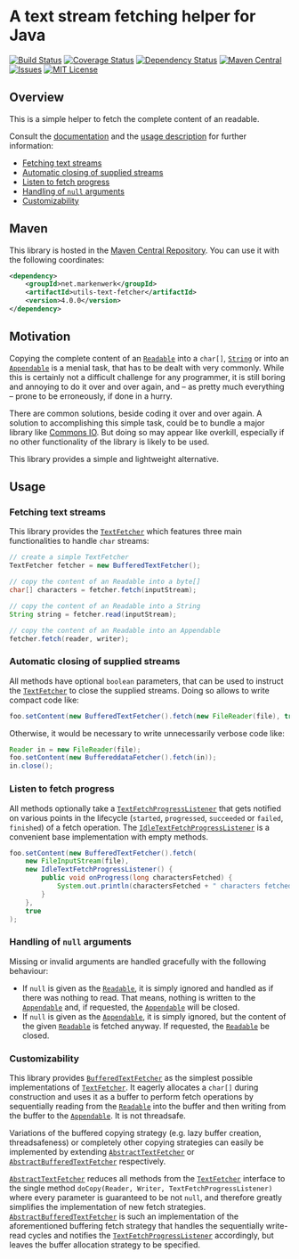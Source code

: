 # A text stream fetching helper for Java

[![Build Status](https://travis-ci.org/markenwerk/java-utils-text-fetcher.svg?branch=master)](https://travis-ci.org/markenwerk/java-utils-text-fetcher)
[![Coverage Status](https://coveralls.io/repos/markenwerk/java-utils-text-fetcher/badge.svg?branch=master&service=github)](https://coveralls.io/github/markenwerk/java-utils-text-fetcher?branch=master)
[![Dependency Status](https://www.versioneye.com/user/projects/573f0f7ece8d0e00360bd096/badge.svg)](https://www.versioneye.com/user/projects/573f0f7ece8d0e00360bd096)
[![Maven Central](https://maven-badges.herokuapp.com/maven-central/net.markenwerk/utils-text-fetcher/badge.svg)](https://maven-badges.herokuapp.com/maven-central/net.markenwerk/utils-text-fetcher)
[![Issues](https://img.shields.io/github/issues/markenwerk/java-utils-text-fetcher.svg)](https://github.com/markenwerk/java-utils-text-fetcher/issues)
[![MIT License](https://img.shields.io/badge/license-MIT-brightgreen.svg)](https://github.com/markenwerk/java-utils-text-fetcher/blob/master/LICENSE)

## Overview

This is a simple helper to fetch the complete content of an readable.

Consult the [documentation](http://markenwerk.github.io/java-utils-text-fetcher/index.html) and  the [usage description](#usage) for further information:

- [Fetching text streams](#fetching-byte-streams)
- [Automatic closing of supplied streams](#automatic-closing-of-supplied-streams)
- [Listen to fetch progress](#listen-to-fetch-progress)
- [Handling of `null` arguments](#handling-of-null-arguments)
- [Customizability](#customizability)

## Maven

This library is hosted in the [Maven Central Repository](https://maven-badges.herokuapp.com/maven-central/net.markenwerk/utils-text-fetcher). You can use it with the following coordinates:

```xml
<dependency>
	<groupId>net.markenwerk</groupId>
	<artifactId>utils-text-fetcher</artifactId>
	<version>4.0.0</version>
</dependency>
```

## Motivation

Copying the complete content of an [`Readable`][Readable] into a `char[]`, [`String`][String] or into an [`Appendable`][Appendable] is a menial task, that has to be dealt with very commonly. While this is certainly not a difficult challenge for any programmer, it is still boring and annoying to do it over and over again, and – as pretty much everything – prone to be erroneously, if done in a hurry.

There are common solutions, beside coding it over and over again. A solution to accomplishing this simple task, could be to bundle a major library like [Commons IO](http://commons.apache.org/proper/commons-io/). But doing so may appear like overkill, especially if no other functionality of the library is likely to be used.

This library provides a simple and lightweight alternative.
 
## Usage

### Fetching text streams

This library provides the [`TextFetcher`][TextFetcher] which features three main functionalities to handle `char` streams:

```java
// create a simple TextFetcher
TextFetcher fetcher = new BufferedTextFetcher();

// copy the content of an Readable into a byte[]
char[] characters = fetcher.fetch(inputStream);

// copy the content of an Readable into a String
String string = fetcher.read(inputStream);

// copy the content of an Readable into an Appendable
fetcher.fetch(reader, writer);
```

### Automatic closing of supplied streams

All methods have optional `boolean` parameters, that can be used to instruct the [`TextFetcher`][TextFetcher] to close the supplied streams. Doing so allows to write compact code like:

```java
foo.setContent(new BufferedTextFetcher().fetch(new FileReader(file), true));
```

Otherwise, it would be necessary to write unnecessarily verbose code like:

```java
Reader in = new FileReader(file);
foo.setContent(new BuffereddataFetcher().fetch(in));
in.close();
```

### Listen to fetch progress

All methods optionally take a [`TextFetchProgressListener`][TextFetchProgressListener] that gets notified on various points in the lifecycle (`started`, `progressed`, `succeeded` or `failed`, `finished`) of a fetch operation. The [`IdleTextFetchProgressListener`][IdleTextFetchProgressListener] is a convenient base implementation with empty methods.

```java
foo.setContent(new BufferedTextFetcher().fetch(
	new FileInputStream(file),
	new IdleTextFetchProgressListener() {
		public void onProgress(long charactersFetched) {
			System.out.println(charactersFetched + " characters fetched so far.");
		}
	},
	true
);
```

### Handling of `null` arguments

Missing or invalid arguments are handled gracefully with the following behaviour:

 - If `null` is given as the [`Readable`][Readable], it is simply ignored and handled as if there was nothing to read. That means, nothing is written to the [`Appendable`][Appendable] and, if requested, the [`Appendable`][Appendable] will be closed. 
 - If `null` is given as the [`Appendable`][Appendable], it is simply ignored, but the content of the given [`Readable`][Readable] is fetched anyway. If requested, the [`Readable`][Readable] be closed. 
 
### Customizability
 
This library provides [`BufferedTextFetcher`][BufferedTextFetcher] as the simplest possible implementations of [`TextFetcher`][TextFetcher]. It eagerly allocates a `char[]` during construction and uses it as a buffer to perform fetch operations by sequentially reading from the [`Readable`][Readable] into the buffer and then writing from the buffer to the [`Appendable`][Appendable]. It is not threadsafe.

Variations of the buffered copying strategy (e.g. lazy buffer creation, threadsafeness) or completely other copying strategies can easily be implemented by extending [`AbstractTextFetcher`][AbstractTextFetcher] or [`AbstractBufferedTextFetcher`][AbstractBufferedTextFetcher] respectively.

[`AbstractTextFetcher`][AbstractTextFetcher] reduces all methods from the [`TextFetcher`][TextFetcher] interface to the single method `doCopy(Reader, Writer, TextFetchProgressListener)` where every parameter is guaranteed to be not `null`, and therefore greatly simplifies the implementation of new fetch strategies. [`AbstractBufferedTextFetcher`][AbstractBufferedTextFetcher] is such an implementation of the aforementioned buffering fetch strategy that handles the sequentially write-read cycles and notifies the [`TextFetchProgressListener`][TextFetchProgressListener] accordingly, but leaves the buffer allocation strategy to be specified.

 
[AbstractBufferedTextFetcher]:  http://markenwerk.github.io/java-utils-text-fetcher/index.html?net/markenwerk/utils/text/fetcher/AbstractBufferedTextFetcher.html
[AbstractTextFetcher]: http://markenwerk.github.io/java-utils-text-fetcher/index.html?net/markenwerk/utils/text/fetcher/AbstractTextFetcher.html
[BufferedTextFetcher]: http://markenwerk.github.io/java-utils-text-fetcher/index.html?net/markenwerk/utils/text/fetcher/BufferedTextFetcher.html
[TextFetcher]: http://markenwerk.github.io/java-utils-text-fetcher/index.html?net/markenwerk/utils/text/fetcher/TextFetcher.html
[TextFetchProgressListener]: http://markenwerk.github.io/java-utils-text-fetcher/index.html?net/markenwerk/utils/text/fetcher/TextFetchProgressListener.html
[IdleTextFetchProgressListener]: http://markenwerk.github.io/java-utils-text-fetcher/index.html?net/markenwerk/utils/text/fetcher/IdleTextFetchProgressListener.html

[Appendable]: http://docs.oracle.com/javase/8/docs/api/index.html?java/lang/Appendable.html
[Readable]: http://docs.oracle.com/javase/8/docs/api/index.html?java/lang/Readable.html
[String]: http://docs.oracle.com/javase/8/docs/api/index.html?java/lang/String.html
